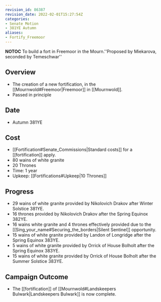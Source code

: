 ```yaml
---
revision_id: 86387
revision_date: 2022-02-01T15:27:54Z
categories:
- Senate Motion
- 381YE Autumn
aliases:
- Fortify_Freemoor
---
```



__NOTOC__
To build a fort in Freemoor in the Mourn.''Proposed by Miekarova, seconded by Temeschwar'' 

## Overview
* The creation of a new fortification, in the [[Mournwold#Freemoor|Freemoor]] in [[Mournwold]].
* Passed in principle

## Date
* Autumn 381YE

## Cost
* [[Fortification#Senate_Commissions|Standard costs]] for a [[fortification]] apply.
* 80 wains of white granite 
* 20 Thrones 
* Time: 1 year
* Upkeep: [[Fortifications#Upkeep|10 Thrones]]

## Progress
* 29 wains of white granite provided by Nikolovich Drakov after Winter Solstice 381YE.
* 16 thrones provided by Nikolovich Drakov after the Spring Equinox 382YE.
* 16 wains white granite and 4 thrones effectively provided due to the [[Sing_your_name#Securing_the_borders|Silent Sentinel]] opportunity.
* 15 wains of white granite provided by Landon of Longridge after the Spring Equinox 383YE.
* 5 wains of white granite provided by Orrick of House Bolholt after the Spring Equinox 383YE.
* 15 wains of white granite provided by Orrick of House Bolholt after the Summer Solstice 383YE.

## Campaign Outcome
* The [[fortification]] of [[Mournwold#Landskeepers Bulwark|Landskeepers Bulwark]] is now complete.
